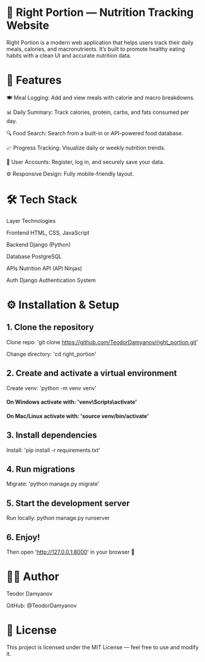 # 🥗 Right Portion — Nutrition Tracking Website

Right Portion is a modern web application that helps users track their daily meals, calories, and macronutrients.
It’s built to promote healthy eating habits with a clean UI and accurate nutrition data.

# 🚀 Features

🍽️ Meal Logging: Add and view meals with calorie and macro breakdowns.

📊 Daily Summary: Track calories, protein, carbs, and fats consumed per day.

🔍 Food Search: Search from a built-in or API-powered food database.

📈 Progress Tracking: Visualize daily or weekly nutrition trends.

👤 User Accounts: Register, log in, and securely save your data.

⚙️ Responsive Design: Fully mobile-friendly layout.

# 🛠️ Tech Stack
Layer	Technologies

Frontend	HTML, CSS, JavaScript

Backend	Django (Python)

Database	PostgreSQL

APIs	Nutrition API (API Ninjas)

Auth	Django Authentication System

# ⚙️ Installation & Setup
## 1. Clone the repository
Clone repo: 'git clone https://github.com/TeodorDamyanov/right_portion.git'

Change directory: 'cd right_portion'
## 2. Create and activate a virtual environment
Create venv: 'python -m venv venv'
#### On Windows activate with: 'venv\Scripts\activate'
#### On Mac/Linux activate with: 'source venv/bin/activate'
## 3. Install dependencies
Install: 'pip install -r requirements.txt'
## 4. Run migrations
Migrate: 'python manage.py migrate'
## 5. Start the development server
Run locally: python manage.py runserver
## 6. Enjoy!
Then open 'http://127.0.0.1:8000' in your browser 🎉

<!-- 🧮 Example Features in Action -->
<!-- Feature	Example -->
<!-- Add meal	“Chicken breast (200g)” → +330 kcal, +62g protein -->
<!-- Search	“Apple” → 95 kcal per medium fruit -->
<!-- Track daily goal	1800 kcal/day target with live progress bar -->

<!-- 🧠 Future Improvements -->

<!-- 🥦 Barcode scanner for faster food entry -->

<!-- 📱 Mobile app version -->

<!-- 💧 Water intake tracker -->

<!-- 🔔 Daily reminder notifications -->

<!-- 🧬 Macro goal customization -->

# 👨‍💻 Author

Teodor Damyanov

GitHub: @TeodorDamyanov

# 🪪 License

This project is licensed under the MIT License — feel free to use and modify it.
